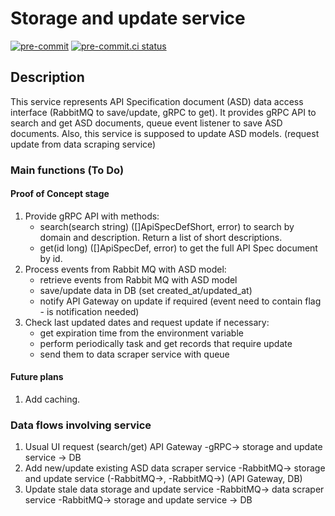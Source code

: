# Storage and update service
[![pre-commit](https://img.shields.io/badge/pre--commit-enabled-brightgreen?logo=pre-commit&logoColor=white)](https://github.com/pre-commit/pre-commit)
[![pre-commit.ci status](https://results.pre-commit.ci/badge/github/rog-golang-buddies/api-hub_storage-and-update-service/main.svg)](https://results.pre-commit.ci/latest/github/rog-golang-buddies/api-hub_storage-and-update-service/main)

## Description
This service represents API Specification document (ASD) data access interface (RabbitMQ to save/update, gRPC to get).
It provides gRPC API to search and get ASD documents, queue event listener to save ASD documents.
Also, this service is supposed to update ASD models. (request update from data scraping service)

### Main functions (To Do)
#### Proof of Concept stage
1. Provide gRPC API with methods:
    * search(search string) ([]ApiSpecDefShort, error) to search by domain and description. Return a list of short descriptions.
    * get(id long) ([]ApiSpecDef, error) to get the full API Spec document by id.
2. Process events from Rabbit MQ with ASD model:
    * retrieve events from Rabbit MQ with ASD model
    * save/update data in DB (set created_at/updated_at)
    * notify API Gateway on update if required (event need to contain flag - is notification needed)
3. Check last updated dates and request update if necessary:
    * get expiration time from the environment variable
    * perform periodically task and get records that require update
    * send them to data scraper service with queue

#### Future plans
1. Add caching.

### Data flows involving service
1. Usual UI request (search/get)
   API Gateway -gRPC-> storage and update service -> DB
2. Add new/update existing ASD
   data scraper service -RabbitMQ-> storage and update service (-RabbitMQ->, -RabbitMQ->) (API Gateway, DB)
3. Update stale data
   storage and update service -RabbitMQ-> data scraper service -RabbitMQ-> storage and update service -> DB
